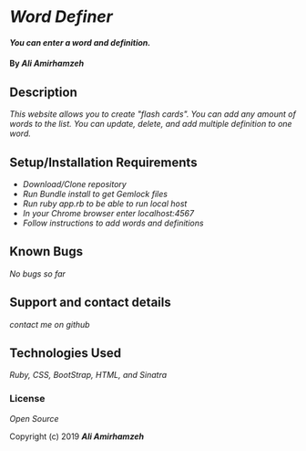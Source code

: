 # _Word Definer_

#### _You can enter a word and definition._

#### By _**Ali Amirhamzeh**_

## Description

_This website allows you to create "flash cards". You can add any amount of words to the list. You can update, delete, and add multiple definition to one word._

## Setup/Installation Requirements

* _Download/Clone repository_
* _Run Bundle install to get Gemlock files_
* _Run ruby app.rb to be able to run local host_
* _In your Chrome browser enter localhost:4567_
* _Follow instructions to add words and definitions_


## Known Bugs

_No bugs so far_

## Support and contact details

_contact me on github_

## Technologies Used

_Ruby, CSS, BootStrap, HTML, and Sinatra_

### License

*Open Source*

Copyright (c) 2019 **_Ali Amirhamzeh_**
